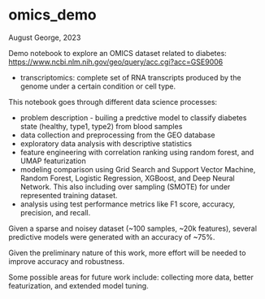 # omics_demo


August George, 2023

Demo notebook to explore an OMICS dataset related to diabetes: https://www.ncbi.nlm.nih.gov/geo/query/acc.cgi?acc=GSE9006 
- transcriptomics: complete set of RNA transcripts produced by the genome under a certain condition or cell type. 



This notebook goes through different data science processes: 
* problem description - builing a predctive model to classify diabetes state (healthy, type1, type2) from blood samples
* data collection and preprocessing from the GEO database
* exploratory data analysis with descriptive statistics
* feature engineering with correlation ranking using random forest, and UMAP featurization
* modeling comparison using Grid Search and Support Vector Machine, Random Forest, Logistic Regression, XGBoost, and Deep Neural Network. This also including over sampling (SMOTE) for under represented training dataset.
* analysis using test performance metrics like F1 score, accuracy, precision, and recall. 

Given a sparse and noisey dataset (~100 samples, ~20k features), several predictive models were generated with an accuracy of ~75%. 

Given the preliminary nature of this work, more effort will be needed to improve accuracy and robustness. 

Some possible areas for future work include: collecting more data, better featurization, and extended model tuning. 
